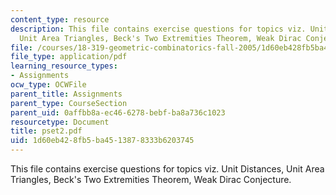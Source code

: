 ```yaml
---
content_type: resource
description: This file contains exercise questions for topics viz. Unit Distances,
  Unit Area Triangles, Beck's Two Extremities Theorem, Weak Dirac Conjecture.
file: /courses/18-319-geometric-combinatorics-fall-2005/1d60eb428fb5ba4513878333b6203745_pset2.pdf
file_type: application/pdf
learning_resource_types:
- Assignments
ocw_type: OCWFile
parent_title: Assignments
parent_type: CourseSection
parent_uid: 0affbb8a-ec46-6278-bebf-ba8a736c1023
resourcetype: Document
title: pset2.pdf
uid: 1d60eb42-8fb5-ba45-1387-8333b6203745
---
```

This file contains exercise questions for topics viz. Unit Distances, Unit Area Triangles, Beck's Two Extremities Theorem, Weak Dirac Conjecture.

